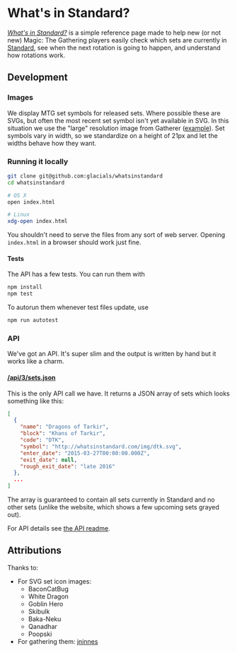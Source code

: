 # What's in Standard?
*[What's in Standard?][0]* is a simple reference page made to help new (or not new) Magic: The Gathering players easily
check which sets are currently in [Standard][1], see when the next rotation is going to happen, and understand how
rotations work.

## Development

### Images
We display MTG set symbols for released sets. Where possible these are SVGs, but often the most recent set symbol isn't
yet available in SVG. In this situation we use the "large" resolution image from Gatherer ([example][3]). Set symbols
vary in width, so we standardize on a height of 21px and let the widths behave how they want.

### Running it locally
```bash
git clone git@github.com:glacials/whatsinstandard
cd whatsinstandard

# OS X
open index.html

# Linux
xdg-open index.html
```

You shouldn't need to serve the files from any sort of web server. Opening `index.html` in a browser should work just
fine.

#### Tests
The API has a few tests. You can run them with

```bash
npm install
npm test
```

To autorun them whenever test files update, use

```bash
npm run autotest
```

### API
We've got an API. It's super slim and the output is written by hand but it works like a charm.

#### [/api/3/sets.json][5]

This is the only API call we have. It returns a JSON array of sets which looks something like this:

```json
[
  {
    "name": "Dragons of Tarkir",
    "block": "Khans of Tarkir",
    "code": "DTK",
    "symbol": "http://whatsinstandard.com/img/dtk.svg",
    "enter_date": "2015-03-27T00:00:00.000Z",
    "exit_date": null,
    "rough_exit_date": "late 2016"
  },
  ...
]
```

The array is guaranteed to contain all sets currently in Standard and no other sets (unlike the website, which shows a
few upcoming sets grayed out).

For API details see [the API readme][6].

## Attributions
Thanks to:

* For SVG set icon images:
  * BaconCatBug
  * White Dragon
  * Goblin Hero
  * Skibulk
  * Baka-Neku
  * Qanadhar
  * Poopski
* For gathering them: [jninnes][7]

[0]: http://whatsinstandard.com/
[1]: http://magic.wizards.com/en/content/standard-formats-magic-gathering 
[2]: http://mtgimage.com/
[3]: http://gatherer.wizards.com/Handlers/Image.ashx?type=symbol&set=RTR&size=large&rarity=C
[4]: https://github.com/bower/bower
[5]: http://whatsinstandard.com/api/3/sets.json
[6]: https://github.com/glacials/whatsinstandard/blob/gh-pages/api
[7]: https://github.com/jninnes/mtgicons
